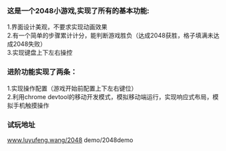 ### 这是一个2048小游戏,实现了所有的基本功能:<br/>
1.界⾯设计美观，不要求实现动画效果<br/>
2.有⼀个简单的步骤累计计分，能判断游戏胜负（达成2048获胜，格⼦填满未达成2048失败）<br/>
3.实现键盘上下左右操控 <br/>


### 进阶功能实现了两条：<br/>
1.实现操作配置（游戏开始前配置上下左右键位）<br/>
2.利⽤chrome    devtool的移动开发模式，模拟移动端运⾏，实现响应式布局，模拟⼿机触摸操作<br/>

### 试玩地址<br/>
www.luyufeng.wang/2048 demo/2048demo
